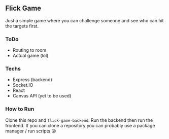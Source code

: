 ## Flick Game

Just a simple game where you can challenge someone and see who can hit the targets first.

### ToDo
 - Routing to room
 - Actual game (lol)
 
### Techs
 - Express (backend)
 - Socket.IO
 - React
 - Canvas API (yet to be used)
 
### How to Run

Clone this repo and `flick-game-backend`. Run the backend then run the frontend. If you can clone a repository you can probably use a package manager / run scripts 😛
